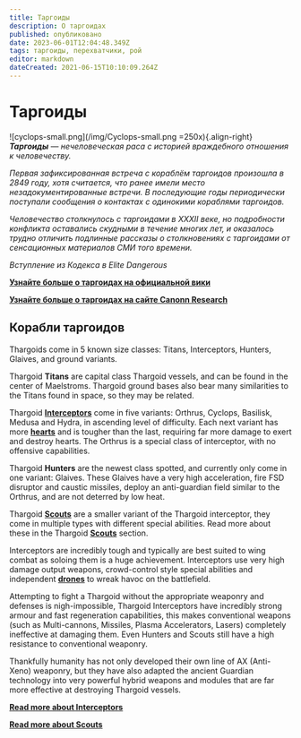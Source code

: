 ```yaml
---
title: Таргоиды
description: О таргоидах
published: опубликовано
date: 2023-06-01T12:04:48.349Z
tags: таргоиды, перехватчики, рой
editor: markdown
dateCreated: 2021-06-15T10:10:09.264Z
---
```


# Таргоиды
!\[cyclops-small.png\](/img/Cyclops-small.png =250x){.align-right} ***Таргоиды** — нечеловеческая раса с историей враждебного отношения к человечеству.*

*Первая зафиксированная встреча с кораблём таргоидов произошла в 2849 году, хотя считается, что ранее имели место незадокументированные встречи. В последующие годы периодически поступали сообщения о контактах с одинокими кораблями таргоидов.*

*Человечество столкнулось с таргоидами в XXXII веке, но подробности конфликта оставались скудными в течение многих лет, и оказалось трудно отличить подлинные рассказы о столкновениях с таргоидами от сенсационных материалов СМИ того времени.*

*Вступление из Кодекса в Elite Dangerous*

[**Узнайте больше о таргоидах на официальной вики**](https://elite-dangerous.fandom.com/wiki/Thargoid)

[**Узнайте больше о таргоидах на сайте Canonn Research**](https://canonn.science/codex/xeno-technology/)

## Корабли таргоидов

Thargoids come in 5 known size classes: Titans, Interceptors, Hunters, Glaives, and ground variants.

Thargoid **Titans** are capital class Thargoid vessels, and can be found in the center of Maelstroms. Thargoid ground bases also bear many similarities to the Titans found in space, so they may be related.

Thargoid [**Interceptors**](/en/interceptors) come in five variants: Orthrus, Cyclops, Basilisk, Medusa and Hydra, in ascending level of difficulty. Each next variant has more [**hearts**](/en/hearts) and is tougher than the last, requiring far more damage to exert and destroy hearts. The Orthrus is a special class of interceptor, with no offensive capabilities.

Thargoid **Hunters** are the newest class spotted, and currently only come in one variant: Glaives. These Glaives have a very high acceleration, fire FSD disruptor and caustic missiles, deploy an anti-guardian field similar to the Orthrus, and are not deterred by low heat.

Thargoid [**Scouts**](/en/scouts) are a smaller variant of the Thargoid interceptor, they come in multiple types with different special abilities. Read more about these in the Thargoid [**Scouts**](/en/scouts) section.

Interceptors are incredibly tough and typically are best suited to wing combat as soloing them is a huge achievement. Interceptors use very high damage output weapons, crowd-control style special abilities and independent [**drones**](/en/thargon-swarms) to wreak havoc on the battlefield.

Attempting to fight a Thargoid without the appropriate weaponry and defenses is nigh-impossible, Thargoid Interceptors have incredibly strong armour and fast regeneration capabilities, this makes conventional weapons (such as Multi-cannons, Missiles, Plasma Accelerators, Lasers) completely ineffective at damaging them. Even Hunters and Scouts still have a high resistance to conventional weaponry.

Thankfully humanity has not only developed their own line of AX (Anti-Xeno) weaponry, but they have also adapted the ancient Guardian technology into very powerful hybrid weapons and modules that are far more effective at destroying Thargoid vessels.

[**Read more about Interceptors**](/en/interceptors)

[**Read more about Scouts**](/en/scouts)